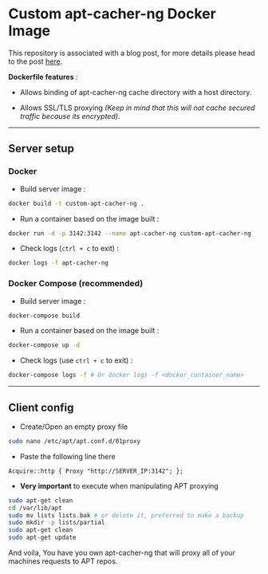 # Custom apt-cacher-ng Docker Image

This repository is associated with a blog post, for more details please head to the post [here](https://razinj.dev/build-and-run-apt-cacher-ng-proxy-in-docker).

**Dockerfile features** :

- Allows binding of apt-cacher-ng cache directory with a host directory.

- Allows SSL/TLS proxying _(Keep in mind that this will not cache secured traffic because its encrypted)_.

---

## **Server setup**

### **Docker**

- Build server image :

```bash
docker build -t custom-apt-cacher-ng .
```

- Run a container based on the image built :

```bash
docker run -d -p 3142:3142 --name apt-cacher-ng custom-apt-cacher-ng
```

- Check logs (`ctrl + c` to exit) :

```bash
docker logs -f apt-cacher-ng
```

### **Docker Compose (recommended)**

- Build server image :

```bash
docker-compose build
```

- Run a container based on the image built :

```bash
docker-compose up -d
```

- Check logs (use `ctrl + c` to exit) :

```bash
docker-compose logs -f # Or docker logs -f <docker_container_name>
```

---

## Client config

- Create/Open an empty proxy file

```bash
sudo nano /etc/apt/apt.conf.d/01proxy
```

- Paste the following line there

`Acquire::http { Proxy "http://SERVER_IP:3142"; };`

- **Very important** to execute when manipulating APT proxying

```bash
sudo apt-get clean
cd /var/lib/apt
sudo mv lists lists.bak # or delete it, preferred to make a backup
sudo mkdir -p lists/partial
sudo apt-get clean
sudo apt-get update
```

And voila, You have you own apt-cacher-ng that will proxy all of your machines requests to APT repos.
